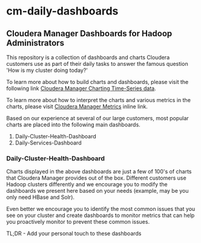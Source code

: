 # cm-daily-dashboards

## Cloudera Manager Dashboards for Hadoop Administrators

This repository is a collection of dashboards and charts Cloudera customers use
as part of their daily tasks to answer the famous question 'How is my cluster
doing today?'

To learn more about how to build charts and dashboards, please visit the following link [Cloudera Manager Charting Time-Series data](http://www.cloudera.com/content/www/en-us/documentation/enterprise/latest/topics/cm_dg_chart_time_series_data.html "Charts and Dashboards").

To learn more about how to interpret the charts and various metrics in the charts, please visit
[Cloudera Manager Metrics](http://www.cloudera.com/content/www/en-us/documentation/enterprise/latest/topics/cm_metrics.html "Cloudera Manager Metrics") inline link.

Based on our experience at several of our large customers, most popular charts are placed into the following main dashboards.

1. Daily-Cluster-Health-Dashboard
2. Daily-Services-Dashboard

### Daily-Cluster-Health-Dashboard




Charts displayed in the above dashboards are just a few of 100's of charts that Cloudera Manager provides out of the box. Different customers use Hadoop clusters differently and we encourage you to modify the dashboards we present here based on your needs (example, may be you only need HBase and Solr).

Even better we encourage you to identify the most common issues that you see on your cluster and create dashboards to monitor metrics that can help you proactively monitor to prevent these common issues.

TL;DR - Add your personal touch to these dashboards
